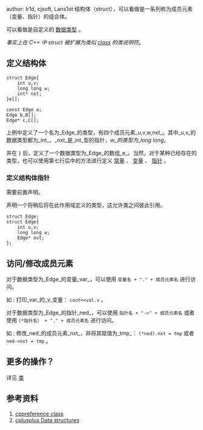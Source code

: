 author: Ir1d, cjsoft, Lans1ot
结构体（struct），可以看做是一系列称为成员元素（变量、指针）的组合体。

可以看做是自定义的 [数据类型](./var.md) 。

_事实上在 C++ 中 struct 被扩展为类似 [class](./class.md) 的类说明符_。

## 定义结构体

```text
struct Edge{
    int u,v;
    long long w;
    int* nxt;
}e[];

const Edge a;
Edge b,B[];
Edge* c,C[];
```

上例中定义了一个名为_Edge_的类型，有四个成员元素_u,v,w,nxt_。其中_u,v_的数据类型都为_int_，_nxt_是_int_型的指针，_w_的类型为_long long_。

并在 `}` 后，定义了一个数据类型为_Edge_的数组_e_。当然，对于某种已经存在的类型，也可以使用第七行后中的方法进行定义 [常量](./var.md) 、 [变量](./var.md) 、 [指针](./pointer.md) 。

### 定义结构体指针

需要前置声明。

声明一个将稍后将在此作用域定义的类型，这允许类之间彼此引用。

```text
struct Edge;
struct Edge{
    int u,v;
    long long w;
    Edge* nxt;
};
```

## 访问/修改成员元素

对于数据类型为_Edge_的变量_var_，可以使用 `变量名 + "." + 成员元素名` 进行访问。

如 : 打印_var_的_v_变量： `cout<<val.v` 。

对于数据类型为_Edge_的指针_ned_，可以使用 `指针名 + "->" + 成员元素名` 或者 使用 `(*指针名） + "." + 成员元素名` 进行访问。

如 : 修改_ned_的成员元素_nxt_，并将其赋值为_tmp_： `(*ned).nxt = tmp` 或者 `ned->nxt = tmp` 。

## 更多的操作？

详见 [类](./class.md) 

## 参考资料

1.   [cppreference class](https://zh.cppreference.com/w/cpp/language/class) 
2.   [cplusplus Data structures](http://www.cplusplus.com/doc/tutorial/structures/) 
